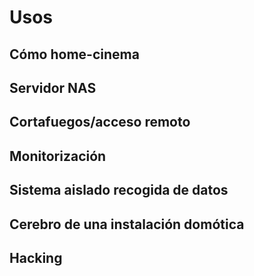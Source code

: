 # Usos


## Cómo home-cinema

## Servidor NAS

## Cortafuegos/acceso remoto

## Monitorización

## Sistema aislado recogida de datos

## Cerebro de una instalación domótica

## Hacking